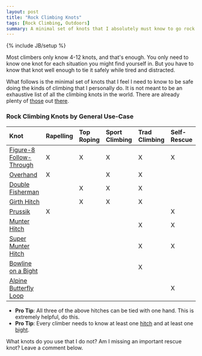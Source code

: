 ```yaml
---
layout: post
title: "Rock Climbing Knots"
tags: [Rock Climbing, Outdoors]
summary: A minimal set of knots that I absolutely must know to go rock climbing.
---
```

{% include JB/setup %}

Most climbers only know 4-12 knots, and that's enough. You only need to know one knot for each situation you might find yourself in. But you have to know that knot well enough to tie it safely while tired and distracted.

What follows is the minimal set of knots that I feel I need to know to be safe doing the kinds of climbing that I personally do. It is not meant to be an exhaustive list of all the climbing knots in the world. There are already plenty of [those](https://en.wikipedia.org/wiki/List_of_climbing_knots) out [there](http://www.animatedknots.com/indexclimbing.php#ScrollPoint).

### Rock Climbing Knots by General Use-Case

Knot | Rapelling | Top Roping | Sport Climbing | Trad Climbing | Self-Rescue
:--- | :--- | :--- | :--- | :--- | :---
[Figure-8 Follow-Through](https://youtu.be/aLopeVBb7yU) | X | X | X | X | X
[Overhand](https://youtu.be/I0ShGbIR0ZI) | X |  | X | X | 
[Double Fisherman](https://youtu.be/O6oJwedcb18) |  | X | X | X | 
[Girth Hitch](https://youtu.be/blP6BL05Q34) |  | X | X | X | 
[Prussik](https://youtu.be/CP7iAF_YU7A) | X |  |  |  | X
[Munter Hitch](https://youtu.be/IslYcjJ-htI) |  |  |  | X | X
[Super Munter Hitch](https://youtu.be/OLaEmPs7tac) |  |  |  | X | X
[Bowline on a Bight](https://youtu.be/CDZOYUZabV4)  |  |  |  | X | 
[Alpine Butterfly Loop](https://youtu.be/gX1dWKg6Ttc) |  |  |  |  | X

* **Pro Tip**: All three of the above hitches can be tied with one hand. This is extremely helpful, do this.
* **Pro Tip**: Every climber needs to know at least one [hitch](https://en.wikipedia.org/wiki/List_of_hitch_knots) and at least one [bight](https://en.wikipedia.org/wiki/Bight_%28knot%29).

What knots do you use that I do not? Am I missing an important rescue knot? Leave a comment below.
